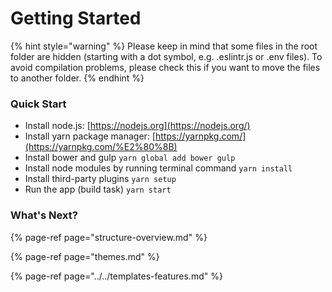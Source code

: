 # Getting Started

{% hint style="warning" %}
Please keep in mind that some files in the root folder are hidden \(starting with a dot symbol, e.g. .eslintr.js or .env files\). To avoid compilation problems, please check this if you want to move the files to another folder.
{% endhint %}

### Quick Start

* Install node.js: [https://nodejs.org​](https://nodejs.org/)
* Install yarn package manager: [https://yarnpkg.com/​](https://yarnpkg.com/%E2%80%8B)
* Install bower and gulp `yarn global add bower gulp`
* Install node modules by running terminal command `yarn install`
* Install third-party plugins `yarn setup`
* Run the app \(build task\) `yarn start`

### What's Next?

{% page-ref page="structure-overview.md" %}

{% page-ref page="themes.md" %}

{% page-ref page="../../templates-features.md" %}





